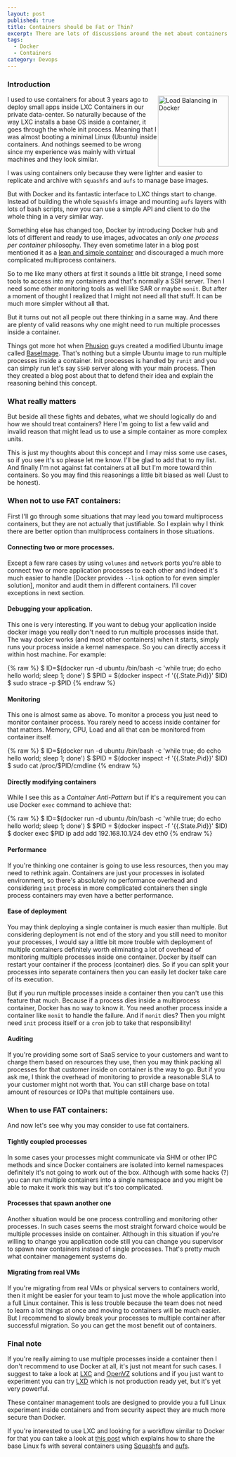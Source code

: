 ```yaml
---
layout: post
published: true
title: Containers should be Fat or Thin?
excerpt: There are lots of discussions around the net about containers to be fat or thin. Some say they meant to be thin and oppositions insist that you need to have some other processes too. What's the way to go?
tags:
  - Docker
  - Containers
category: Devops
---
```


### Introduction

<div style="float: right">
<img src="{{ site.url }}/img/docker-logo.png" width="161" alt="Load Balancing in Docker" title="Load Balancing in Docker" />
</div>

I used to use containers for about 3 years ago to deploy small apps inside LXC Containers in our private data-center. So naturally because of the way LXC installs a base OS inside a container, it goes through the whole init process. Meaning that I was almost booting a minimal Linux (Ubuntu) inside containers. And nothings seemed to be wrong since my experience was mainly with virtual machines and they look similar.

I was using containers only because they were lighter and easier to replicate and archive with `squashfs` and `aufs` to manage base images.

<div style="float: left; width: 320px">
    <ins class="adsbygoogle" style="display:block" data-ad-client="ca-pub-5768423765640512" data-ad-slot="4587256441" data-ad-format="rectangle"></ins> 
    <script> (adsbygoogle = window.adsbygoogle || []).push({}); </script>
</div>

But with Docker and its fantastic interface to LXC things start to change. Instead of building the whole `Squashfs` image and mounting `aufs` layers with lots of bash scripts, now you can use a simple API and client to do the whole thing in a very similar way.

Something else has changed too, Docker by introducing Docker hub and lots of different and ready to use images, advocates an *only one process per container* philosophy. They even sometime later in a blog post mentioned it as a [lean and simple container][3] and discouraged a much more complicated multiprocess containers.

So to me like many others at first it sounds a little bit strange, I need some tools to access into my containers and that's normally a SSH server. Then I need some other monitoring tools as well like SAR or maybe `monit`. But after a moment of thought I realized that I might not need all that stuff. It can be much more simpler without all that.

But it turns out not all people out there thinking in a same way. And there are plenty of valid reasons why one might need to run multiple processes inside a container.

Things got more hot when [Phusion][1] guys created a modified Ubuntu image called [BaseImage][2]. That's nothing but a simple Ubuntu image to run multiple processes inside a container. Init processes is handled by `runit` and you can simply run let's say `SSHD` server along with your main process. Then they created a blog post about that to defend their idea and explain the reasoning behind this concept.

### What really matters

But beside all these fights and debates, what we should logically do and how we should treat containers? Here I'm going to list a few valid and invalid reason that might lead us to use a simple container as more complex units.

This is just my thoughts about this concept and I may miss some use cases, so if you see it's so please let me know. I'll be glad to add that to my list. And finally I'm not against fat containers at all but I'm more toward thin containers. So you may find this reasonings a little bit biased as well (Just to be honest).

<div class="ads"> 
    <ins class="adsbygoogle" style="display:block" data-ad-client="ca-pub-5768423765640512" data-ad-slot="4587256441" data-ad-format="horizontal"></ins> 
</div> 
<script> (adsbygoogle = window.adsbygoogle || []).push({}); </script>

### When not to use FAT containers:

First I'll go through some situations that may lead you toward multiprocess containers, but they are not actually that justifiable. So I explain why I think there are better option than multiprocess containers in those situations.

#### **Connecting two or more processes.**

Except a few rare cases by using `volumes` and `network` ports you're able to connect two or more application processes to each other and indeed it's much easier to handle [Docker provides `--link` option to for even simpler solution], monitor and audit them in different containers.  I'll cover exceptions in next section.

#### **Debugging your application.**

This one is very interesting. If you want to debug your application inside docker image you really don't need to run multiple processes inside that. The way docker works (and most other containers) when it starts, simply runs your process inside a kernel namespace. So you can directly access it within host machine. For example:

{% raw %}
    $ ID=$(docker run -d ubuntu /bin/bash -c 'while true; do echo hello world; sleep 1; done')
    $ $PID = $(docker inspect -f '{{.State.Pid}}' $ID)
    $ sudo strace -p $PID
{% endraw %}
#### **Monitoring**

This one is almost same as above. To monitor a process you just need to monitor container process. You rarely need to access inside container for that matters. Memory, CPU, Load and all that can be monitored from container itself.

{% raw %}
    $ ID=$(docker run -d ubuntu /bin/bash -c 'while true; do echo hello world; sleep 1; done')
    $ $PID = $(docker inspect -f '{{.State.Pid}}' $ID)
    $ sudo cat /proc/$PID/cmdline
{% endraw %}

#### **Directly modifying containers**

While I see this as a *Container Anti-Pattern* but if it's a requirement you can use Docker `exec` command to achieve that:

{% raw %}
    $ ID=$(docker run -d ubuntu /bin/bash -c 'while true; do echo hello world; sleep 1; done')
    $ $PID = $(docker inspect -f '{{.State.Pid}}' $ID)
    $ docker exec $PID ip add add 192.168.10.1/24 dev eth0
{% endraw %}
 
#### **Performance**

If you're thinking one container is going to use less resources, then you may need to rethink again. Containers are just your processes in isolated environment, so there's absolutely no performance overhead and considering `init` process in more complicated containers then single process containers may even have a better performance.

#### **Ease of deployment**

<div class="ads"> 
    <ins class="adsbygoogle" style="display:block" data-ad-client="ca-pub-5768423765640512" data-ad-slot="4587256441" data-ad-format="horizontal"></ins> 
</div> 
<script> (adsbygoogle = window.adsbygoogle || []).push({}); </script>

You may think deploying a single container is much easier than multiple. But considering deployment is not end of the story and you still need to monitor your processes, I would say a little bit more trouble with deployment of multiple containers definitely worth eliminating a lot of overhead of monitoring multiple processes inside one container. Docker by itself can restart your container if the process (container) dies. So if you can split your processes into separate containers then you can easily let docker take care of its execution. 

But if you run multiple processes inside a container then you can't use this feature that much. Because if a process dies inside a multiprocess container, Docker has no way to know it. You need another process inside a container like `monit` to handle the failure. And if `monit` dies? Then you might need `init` process itself or a `cron` job to take that responsibility!

#### **Auditing**

If you're providing some sort of SaaS service to your customers and want to charge them based on resources they use, then you may think packing all processes for that customer inside on container is the way to go. But if you ask me, I think the overhead of monitoring to provide a reasonable SLA to your customer might not worth that. You can still charge base on total amount of resources or IOPs that multiple containers use.

### When to use FAT containers:

And now let's see why you may consider to use fat containers.

#### **Tightly coupled processes**

In some cases your processes might communicate via SHM or other IPC methods and since Docker containers are isolated into kernel namespaces definitely it's not going to work out of the box. Although with some hacks (?) you can run multiple containers into a single namespace and you might be able to make it work this way but it's too complicated.

#### **Processes that spawn another one**

Another situation would be one process controlling and monitoring other processes. In such cases seems the most straight forward choice would be multiple processes inside on container. Although in this situation if you're willing to change you application code still you can change you supervisor to spawn new containers instead of single processes. That's pretty much what container management systems do.

#### **Migrating from real VMs**

If you're migrating from real VMs or physical servers to containers world, then it might be easier for your team to just move the whole application into a full Linux container. This is less trouble because the team does not need to learn a lot things at once and moving to containers will be much easier. But I recommend to slowly break your processes to multiple container after successful migration. So you can get the most benefit out of containers.

<div class="ads"> 
    <ins class="adsbygoogle" style="display:block" data-ad-client="ca-pub-5768423765640512" data-ad-slot="4587256441" data-ad-format="horizontal"></ins> 
</div> 
<script> (adsbygoogle = window.adsbygoogle || []).push({}); </script>

### Final note

If you're really aiming to use multiple processes inside a container then  I don't recommend to use Docker at all, it's just not meant for such cases. I suggest to take a look at [LXC][5] and [OpenVZ][6] solutions and if you just want to experiment you can try [LXD][7] which is not production ready yet, but it's yet very powerful. 

These container management tools are designed to provide you a full Linux experiment inside containers and from security aspect they are much more secure than Docker.

If you're interested to use LXC and looking for a workflow similar to Docker for that you can take a look at [this post][8] which explains how to share the base Linux fs with several containers using [Squashfs][8] and [aufs][9].

[1]: https://github.com/phusion
[2]: https://github.com/phusion/baseimage-docker
[3]: https://jpetazzo.github.io/2014/06/23/docker-ssh-considered-evil/
[4]: https://blog.phusion.nl/2015/01/20/baseimage-docker-fat-containers-treating-containers-vms/
[5]: https://linuxcontainers.org/lxc/introduction/
[6]: https://openvz.org/Main_Page
[7]: https://linuxcontainers.org/lxd/introduction/
[8]: http://en.wikipedia.org/wiki/SquashFS
[9]: http://en.wikipedia.org/wiki/Aufs
